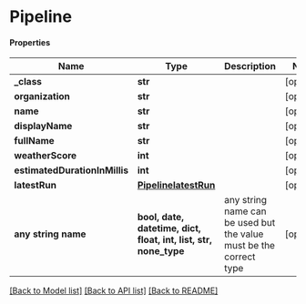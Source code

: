 # Pipeline

#### Properties
Name | Type | Description | Notes
------------ | ------------- | ------------- | -------------
**_class** | **str** |  | [optional] 
**organization** | **str** |  | [optional] 
**name** | **str** |  | [optional] 
**displayName** | **str** |  | [optional] 
**fullName** | **str** |  | [optional] 
**weatherScore** | **int** |  | [optional] 
**estimatedDurationInMillis** | **int** |  | [optional] 
**latestRun** | [**PipelinelatestRun**](PipelinelatestRun.md) |  | [optional] 
**any string name** | **bool, date, datetime, dict, float, int, list, str, none_type** | any string name can be used but the value must be the correct type | [optional]

[[Back to Model list]](../README.md#documentation-for-models) [[Back to API list]](../README.md#documentation-for-api-endpoints) [[Back to README]](../README.md)


